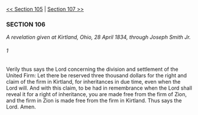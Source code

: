 [<< Section 105](Section%20105.md)  |  [Section 107 >>](Section%20107.md)

### SECTION 106

*A revelation given at Kirtland, Ohio, 28 April 1834, through Joseph Smith Jr.*

###### 1
Verily thus says the Lord concerning the division and settlement of the United Firm: Let there be reserved three thousand dollars for the right and claim of the firm in Kirtland, for inheritances in due time, even when the Lord will. And with this claim, to be had in remembrance when the Lord shall reveal it for a right of inheritance, you are made free from the firm of Zion, and the firm in Zion is made free from the firm in Kirtland. Thus says the Lord. Amen.